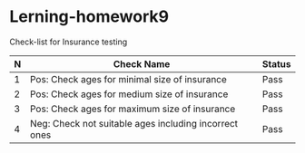 # Lerning-homework9

Check-list for Insurance testing

N | Check Name   | Status 
-- | -------------|--------
1 | Pos: Check ages for minimal size of insurance   | Pass 
2 | Pos: Check ages for medium size of insurance     | Pass
3 | Pos: Check ages for maximum size of insurance    | Pass
4 | Neg: Check not suitable ages including incorrect ones    | Pass
